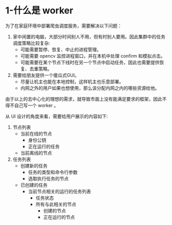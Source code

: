 # 1-什么是 worker

为了在家庭环境中部署爬虫调度服务，需要解决以下问题：

1. 家中闲置的电脑，大部分时间别人不用，但有时别人要用。因此集群中的任务调度策略比较复杂:
    - 可能需要暂停、恢复、中止的进程管理。
    - 可能需要 opencv 监控进程窗口，并在本机中处理 confirm 和模拟点击。
    - 可能需要在某个节点下线时在另一个节点中启动任务，因此也需要提供恢复、去重策略。
2. 需要给朋友提供一个傻瓜式GUI。
    - 尽量让机主也能在本地控制，这样机主也乐意部署。
    - 内网之外的用户如果也想使用，那么该分配内网之内的哪些资源给他。

由于以上的去中心化的理想的需求，就导致市面上没有能满足要求的框架，因此不得不自己写一个 worker 。

从 UI 设计的角度来看，需要给用户展示的内容如下:

1. 节点列表
    - 当前在线的节点
        - 身份公钥
        - 正在运行的任务
    - 当前离线的节点
2. 任务列表
    - 创建新的任务
        - 任务的类型和命令行参数
        - 选取执行任务的节点
    - 已创建的任务
        - 当前节点相关的运行的任务列表
            - 任务状态
            - 所有与此相关的节点
              - 创建的节点
              - 正在运行的节点
